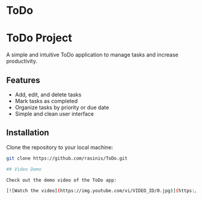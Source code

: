# ToDo
# ToDo Project

A simple and intuitive ToDo application to manage tasks and increase productivity.

## Features

- Add, edit, and delete tasks
- Mark tasks as completed
- Organize tasks by priority or due date
- Simple and clean user interface

## Installation

Clone the repository to your local machine:

```bash
git clone https://github.com/rasinis/ToDo.git

## Video Demo

Check out the demo video of the ToDo app:

[![Watch the video](https://img.youtube.com/vi/VIDEO_ID/0.jpg)](https://drive.google.com/file/d/1x_gyv_liMWatKAysR6ihQuZ6jWrb31Oe/view?usp=drive_link)
